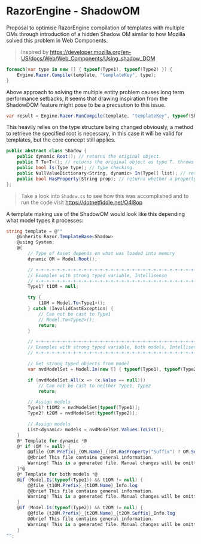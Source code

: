 # RazorEngine - ShadowOM
Proposal to optimise RazorEngine compilation of templates with multiple OMs
through introduction of a hidden Shadow OM similar to how Mozilla solved this problem in Web Components.
>Inspired by https://developer.mozilla.org/en-US/docs/Web/Web_Components/Using_shadow_DOM
```csharp
foreach(var type in new [] { typeof(Type1), typeof(Type2) }) {
    Engine.Razor.Compile(template, "templateKey", type);
}
```
Above approach to solving the multiple entity problem causes long term performance setbacks,
it seems that drawing inspiration from the ShadowDOM feature might pose to be a precaution to this issue.
```csharp
var result = Engine.Razor.RunCompile(template, "templateKey", typeof(Shadow), type1OM);
```
This heavily relies on the type structure being changed obviously, a method to retrieve the specified root is necessary,
in this case it will be valid for templates, but the core concept still applies. 

```csharp
public abstract class Shadow {
    public dynamic Root(); // returns the original object.
    public T To<T>(); // returns the original object as type T. throws InvalidCastException
    public bool Is(Type type); // type checking.
    public NullValueDictionary<String, dynamic> In(Type[] list); // returns collection with matching type.
    public bool HasProperty(String prop); // returns whether a property exists.
};
```

>Take a look into <code>Shadow.cs</code> to see how this was accomplished and to run the code visit https://dotnetfiddle.net/O4l8op

A template making use of the ShadowOM
would look like this depending what model types it processes:
```csharp
string template = @""
	@inherits Razor.TemplateBase<Shadow>
	@using System;
	@{
		// Type of Asset depends on what was loaded into memory
		dynamic OM = Model.Root();

		// +-+-+-+-+-+-+-+-+-+-+-+-+-+-+-+-+-+-+-+-+-+-+-+-+-+-+-+-+-+-+-+-+-+-+-+-+-+-+-+
		// Examples with strong typed variable, Intellisense
		// +-+-+-+-+-+-+-+-+-+-+-+-+-+-+-+-+-+-+-+-+-+-+-+-+-+-+-+-+-+-+-+-+-+-+-+-+-+-+-+
		Type1? t1OM = null;

		try {
			t1OM = Model.To<Type1>();
		} catch (InvalidCastException) {
			// Can not be cast to Type1
			// Model.To<Type2>();
			return;
		}

		// +-+-+-+-+-+-+-+-+-+-+-+-+-+-+-+-+-+-+-+-+-+-+-+-+-+-+-+-+-+-+-+-+-+-+-+-+-+-+-+
		// Examples with strong typed variable, both models, Intellisense
		// +-+-+-+-+-+-+-+-+-+-+-+-+-+-+-+-+-+-+-+-+-+-+-+-+-+-+-+-+-+-+-+-+-+-+-+-+-+-+-+

		// Get strong typed objects from model
		var nvdModelSet = Model.In(new [] { typeof(Type1), typeof(Type2) });

		if (nvdModelSet.All(x => (x.Value == null)))
			// Can not be cast to neither Type1, Type2
			return;

		// Assign models
		Type1? t1OM2 = nvdModelSet[typeof(Type1)];
		Type2? t2OM = nvdModelSet[typeof(Type2)];

		// Assign models
		List<dynamic> models = nvdModelSet.Values.ToList();
	}
	@* Template for dynamic *@
	@* if (OM != null) {
		@@file {OM.Prefix}_{OM.Name}_{(OM.HasProperty("Suffix") ? OM.Suffix + "_" : "")}Info.log
		@@brief This file contains general information.
		Warning! This is a generated file. Manual changes will be omitted.
	}*@
	@* Template for both models *@
	@if (Model.Is(typeof(Type1)) && t1OM != null) {
		@@file {t1OM.Prefix}_{t1OM.Name}_Info.log
		@@brief This file contains general information.
		Warning! This is a generated file. Manual changes will be omitted.
	}
	@if (Model.Is(typeof(Type2)) && t2OM != null) {
		@@file {t2OM.Prefix}_{t2OM.Name}_{t2OM.Suffix}_Info.log
		@@brief This file contains general information.
		Warning! This is a generated file. Manual changes will be omitted.
	}
"";
```
